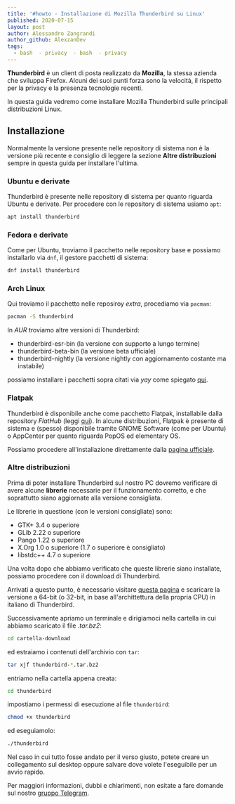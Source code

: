 ```yaml
---
title: '#howto - Installazione di Mozilla Thunderbird su Linux'
published: 2020-07-15
layout: post
author: Alessandro Zangrandi
author_github: AlexzanDev
tags:
  - bash  - privacy  - bash  - privacy
---
```

**Thunderbird** è un client di posta realizzato da **Mozilla**, la stessa azienda che sviluppa Firefox. Alcuni dei suoi punti forza sono la velocità, il rispetto per la privacy e la presenza tecnologie recenti.

In questa guida vedremo come installare Mozilla Thunderbird sulle principali distribuzioni Linux.

## Installazione

Normalmente la versione presente nelle repository di sistema non è la versione più recente e consiglio di leggere la sezione **Altre distribuzioni** sempre in questa guida per installare l'ultima.

### Ubuntu e derivate
Thunderbird è presente nelle repository di sistema per quanto riguarda Ubuntu e derivate.
Per procedere con le repository di sistema usiamo `apt`:

```bash
apt install thunderbird
```

### Fedora e derivate
Come per Ubuntu, troviamo il pacchetto nelle repository base e possiamo installarlo via `dnf`, il gestore pacchetti di sistema:

```bash
dnf install thunderbird
```

### Arch Linux
Qui troviamo il pacchetto nelle reposiroy *extra*, procediamo via `pacman`:

```bash
pacman -S thunderbird
```

In *AUR* troviamo altre versioni di Thunderbird:
* thunderbird-esr-bin (la versione con supporto a lungo termine)
* thunderbird-beta-bin (la versione beta ufficiale)
* thunderbird-nightly (la versione nightly con aggiornamento costante ma instabile)

possiamo installare i pacchetti sopra citati via *yay* come spiegato <a href="https://linuxhub.it/articles/howto-introduzione-alla-aur-e-aur-helper#title2">qui</a>.

### Flatpak
Thunderbird è disponibile anche come pacchetto Flatpak, installabile dalla repository *FlatHub* (leggi <a href="https://linuxhub.it/articles/howto-installazione-di-flatpak-e-configurazione-di-flathub">qui</a>). In alcune distribuzioni, Flatpak è presente di sistema e (spesso) disponibile tramite GNOME Software (come per Ubuntu) o AppCenter per quanto riguarda PopOS ed elementary OS.

Possiamo procedere all'installazione direttamente dalla <a href="https://flathub.org/apps/details/org.mozilla.Thunderbird">pagina ufficiale</a>.

### Altre distribuzioni

Prima di poter installare Thunderbird sul nostro PC dovremo verificare di avere alcune **librerie** necessarie per il funzionamento corretto, e che soprattutto siano aggiornate alla versione consigliata.

Le librerie in questione (con le versioni consigliate) sono:

- GTK+ 3.4 o superiore
- GLib 2.22 o superiore
- Pango 1.22 o superiore
- X.Org 1.0 o superiore (1.7 o superiore è consigliato)
- libstdc++ 4.7 o superiore

Una volta dopo che abbiamo verificato che queste librerie siano installate, possiamo procedere con il download di Thunderbird.

Arrivati a questo punto, è necessario visitare [questa pagina]([https://www.thunderbird.net/en-US/thunderbird/all/#I) e scaricare la versione a 64-bit (o 32-bit, in base all'archittettura della propria CPU) in italiano di Thunderbird.

Successivamente apriamo un terminale e dirigiamoci nella cartella in cui abbiamo scaricato il file *.tar.bz2*:

```bash
cd cartella-download
```

ed estraiamo i contenuti dell'archivio con `tar`:

```bash
tar xjf thunderbird-*.tar.bz2
```

entriamo nella cartella appena creata:

```bash
cd thunderbird
```

impostiamo i permessi di esecuzione al file `thunderbird`:

```bash
chmod +x thunderbird
```

ed eseguiamolo:

```bash
./thunderbird
```

Nel caso in cui tutto fosse andato per il verso giusto, potete creare un collegamento sul desktop oppure salvare dove volete l'eseguibile per un avvio rapido.

Per maggiori informazioni, dubbi e chiarimenti, non esitate a fare domande sul nostro [gruppo Telegram](https://t.me/linuxpeople).